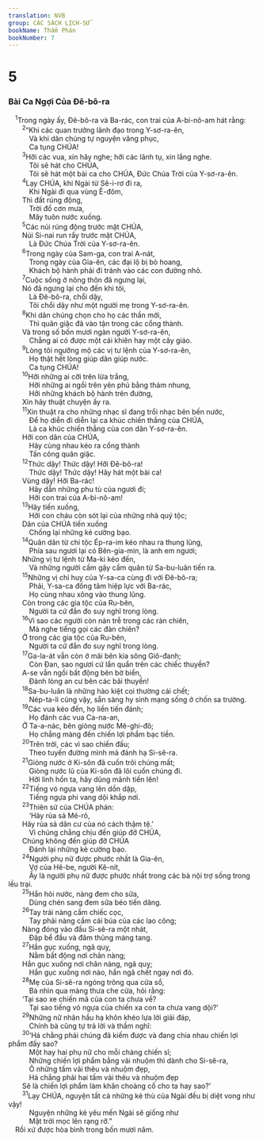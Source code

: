 ```yaml
---
translation: NVB
group: CÁC SÁCH LỊCH-SỬ
bookName: Thẩm Phán 
bookNumber: 7
---
```


<div class="title"><h1>5</h1><h3>Bài Ca Ngợi Của Đê-bô-ra </h3></div>
<span class="verse cac_5_1"> <sup>1</sup>Trong ngày ấy, Đê-bô-ra và Ba-rác, con trai của A-bi-nô-am hát rằng: <br/></span>
<span class="verse cac_5_2">  <sup>2</sup>“Khi các quan trưởng lãnh đạo trong Y-sơ-ra-ên, <br/>   Và khi dân chúng tự nguyện vâng phục, <br/>   Ca tụng CHÚA! <br/></span>
<span class="verse cac_5_3">  <sup>3</sup>Hỡi các vua, xin hãy nghe; hỡi các lãnh tụ, xin lắng nghe. <br/>   Tôi sẽ hát cho CHÚA, <br/>   Tôi sẽ hát một bài ca cho CHÚA, Đức Chúa Trời của Y-sơ-ra-ên. <br/></span>
<span class="verse cac_5_4">  <sup>4</sup>Lạy CHÚA, khi Ngài từ Sê-i-rơ đi ra, <br/>   Khi Ngài đi qua vùng Ê-đôm, <br/>  Thì đất rúng động, <br/>   Trời đổ cơn mưa, <br/>   Mây tuôn nước xuống. <br/></span>
<span class="verse cac_5_5">  <sup>5</sup>Các núi rúng động trước mặt CHÚA, <br/>  Núi Si-nai run rẩy trước mặt CHÚA, <br/>   Là Đức Chúa Trời của Y-sơ-ra-ên. <br/></span>
<span class="verse cac_5_6">  <sup>6</sup>Trong ngày của Sam-ga, con trai A-nát, <br/>   Trong ngày của Gia-ên, các đại lộ bị bỏ hoang, <br/>   Khách bộ hành phải đi tránh vào các con đường nhỏ. <br/></span>
<span class="verse cac_5_7">  <sup>7</sup>Cuộc sống ở nông thôn đã ngưng lại, <br/>  Nó đã ngưng lại cho đến khi tôi, <br/>   Là Đê-bô-ra, chổi dậy, <br/>   Tôi chổi dậy như một người mẹ trong Y-sơ-ra-ên. <br/></span>
<span class="verse cac_5_8">  <sup>8</sup>Khi dân chúng chọn cho họ các thần mới, <br/>   Thì quân giặc đã vào tận trong các cổng thành. <br/>  Và trong số bốn mươi ngàn người Y-sơ-ra-ên, <br/>   Chẳng ai có được một cái khiên hay một cây giáo. <br/></span>
<span class="verse cac_5_9">  <sup>9</sup>Lòng tôi ngưỡng mộ các vị tư lệnh của Y-sơ-ra-ên, <br/>   Họ thật hết lòng giúp dân giúp nước. <br/>   Ca tụng CHÚA! <br/></span>
<span class="verse cac_5_10">  <sup>10</sup>Hỡi những ai cỡi trên lừa trắng, <br/>   Hỡi những ai ngồi trên yên phủ bằng thảm nhung, <br/>   Hỡi những khách bộ hành trên đường, <br/>  Xin hãy thuật chuyện ấy ra. <br/></span>
<span class="verse cac_5_11">  <sup>11</sup>Xin thuật ra cho những nhạc sĩ đang trổi nhạc bên bến nước, <br/>   Để họ diễn đi diễn lại ca khúc chiến thắng của CHÚA, <br/>   Là ca khúc chiến thắng của con dân Y-sơ-ra-ên. <br/>  Hỡi con dân của CHÚA, <br/>   Hãy cùng nhau kéo ra cổng thành <br/>   Tấn công quân giặc. <br/></span>
<span class="verse cac_5_12">  <sup>12</sup>Thức dậy! Thức dậy! Hỡi Đê-bô-ra! <br/>   Thức dậy! Thức dậy! Hãy hát một bài ca! <br/>  Vùng dậy! Hỡi Ba-rác! <br/>   Hãy dẫn những phu tù của ngươi đi; <br/>   Hỡi con trai của A-bi-nô-am! <br/></span>
<span class="verse cac_5_13">  <sup>13</sup>Hãy tiến xuống, <br/>   Hỡi con cháu còn sót lại của những nhà quý tộc; <br/>  Dân của CHÚA tiến xuống <br/>   Chống lại những kẻ cường bạo. <br/></span>
<span class="verse cac_5_14">  <sup>14</sup>Quân dân từ chi tộc Ép-ra-im kéo nhau ra thung lũng, <br/>   Phía sau ngươi lại có Bên-gia-min, là anh em ngươi; <br/>  Những vị tư lệnh từ Ma-ki kéo đến, <br/>   Và những người cầm gậy cầm quân từ Sa-bu-luân tiến ra. <br/></span>
<span class="verse cac_5_15">  <sup>15</sup>Những vị chỉ huy của Y-sa-ca cùng đi với Đê-bô-ra; <br/>   Phải, Y-sa-ca đồng tâm hiệp lực với Ba-rác, <br/>   Họ cùng nhau xông vào thung lũng. <br/>  Còn trong các gia tộc của Ru-bên, <br/>   Người ta cứ đắn đo suy nghĩ trong lòng. <br/></span>
<span class="verse cac_5_16">  <sup>16</sup>Vì sao các người còn nán trễ trong các ràn chiên, <br/>   Mà nghe tiếng gọi các đàn chiên? <br/>  Ở trong các gia tộc của Ru-bên, <br/>   Người ta cứ đắn đo suy nghĩ trong lòng. <br/></span>
<span class="verse cac_5_17">  <sup>17</sup>Ga-la-át vẫn còn ở mãi bên kia sông Giô-đanh; <br/>   Còn Đan, sao ngươi cứ lẩn quẩn trên các chiếc thuyền? <br/>  A-se vẫn ngồi bất động bên bờ biển, <br/>   Đành lòng an cư bên các bãi thuyền! <br/></span>
<span class="verse cac_5_18">  <sup>18</sup>Sa-bu-luân là những hào kiệt coi thường cái chết; <br/>   Nép-ta-li cũng vậy, sẵn sàng hy sinh mạng sống ở chốn sa trường. <br/></span>
<span class="verse cac_5_19">  <sup>19</sup>Các vua kéo đến, họ liền tiến đánh; <br/>   Họ đánh các vua Ca-na-an, <br/>  Ở Ta-a-nác, bên giòng nước Mê-ghi-đô; <br/>   Họ chẳng màng đến chiến lợi phẩm bạc tiền. <br/></span>
<span class="verse cac_5_20">  <sup>20</sup>Trên trời, các vì sao chiến đấu; <br/>   Theo tuyến đường mình mà đánh hạ Si-sê-ra. <br/></span>
<span class="verse cac_5_21">  <sup>21</sup>Giòng nước ở Ki-sôn đã cuốn trôi chúng mất; <br/>   Giòng nước lũ của Ki-sôn đã lôi cuốn chúng đi. <br/>   Hỡi linh hồn ta, hãy dũng mãnh tiến lên! <br/></span>
<span class="verse cac_5_22">  <sup>22</sup>Tiếng vó ngựa vang lên dồn dập, <br/>   Tiếng ngựa phi vang dội khắp nơi. <br/></span>
<span class="verse cac_5_23">  <sup>23</sup>Thiên sứ của CHÚA phán: <br/>   ‘Hãy rủa sả Mê-rô, <br/>  Hãy rủa sả dân cư của nó cách thậm tệ.’ <br/>   Vì chúng chẳng chịu đến giúp đỡ CHÚA, <br/>  Chúng không đến giúp đỡ CHÚA<br/>   Đánh lại những kẻ cường bạo. <br/></span>
<span class="verse cac_5_24">  <sup>24</sup>Người phụ nữ được phước nhất là Gia-ên, <br/>   Vợ của Hê-be, người Kê-nít, <br/>   Ấy là người phụ nữ được phước nhất trong các bà nội trợ sống trong lều trại. <br/></span>
<span class="verse cac_5_25">  <sup>25</sup>Hắn hỏi nước, nàng đem cho sữa, <br/>   Dùng chén sang đem sữa béo tiến dâng. <br/></span>
<span class="verse cac_5_26">  <sup>26</sup>Tay trái nàng cầm chiếc cọc, <br/>   Tay phải nàng cầm cái búa của các lao công; <br/>  Nàng đóng vào đầu Si-sê-ra một nhát, <br/>   Đập bể đầu và đâm thủng màng tang. <br/></span>
<span class="verse cac_5_27">  <sup>27</sup>Hắn gục xuống, ngã quỵ, <br/>   Nằm bất động nơi chân nàng; <br/>  Hắn gục xuống nơi chân nàng, ngã quỵ; <br/>   Hắn gục xuống nơi nào, hắn ngã chết ngay nơi đó. <br/></span>
<span class="verse cac_5_28">  <sup>28</sup>Mẹ của Si-sê-ra ngóng trông qua cửa sổ, <br/>   Bà nhìn qua màng thưa che cửa, hỏi rằng: <br/>  ‘Tại sao xe chiến mã của con ta chưa về? <br/>   Tại sao tiếng vó ngựa của chiến xa con ta chưa vang dội?’ <br/></span>
<span class="verse cac_5_29">  <sup>29</sup>Những nữ nhân hầu hạ khôn khéo lựa lời giải đáp, <br/>   Chính bà cũng tự trả lời và thầm nghĩ: <br/></span>
<span class="verse cac_5_30">  <sup>30</sup>‘Há chẳng phải chúng đã kiếm được và đang chia nhau chiến lợi phẩm đấy sao? <br/>   Một hay hai phụ nữ cho mỗi chàng chiến sĩ; <br/>   Những chiến lợi phẩm bằng vải nhuộm thì dành cho Si-sê-ra, <br/>   Ô những tấm vải thêu và nhuộm đẹp, <br/>   Há chẳng phải hai tấm vải thêu và nhuộm đẹp <br/>  Sẽ là chiến lợi phẩm làm khăn choàng cổ cho ta hay sao?’ <br/></span>
<span class="verse cac_5_31">  <sup>31</sup>Lạy CHÚA, nguyện tất cả những kẻ thù của Ngài đều bị diệt vong như vậy! <br/>   Nguyện những kẻ yêu mến Ngài sẽ giống như <br/>   Mặt trời mọc lên rạng rỡ.” <br/> Rồi xứ được hòa bình trong bốn mươi năm. <br/></span>

